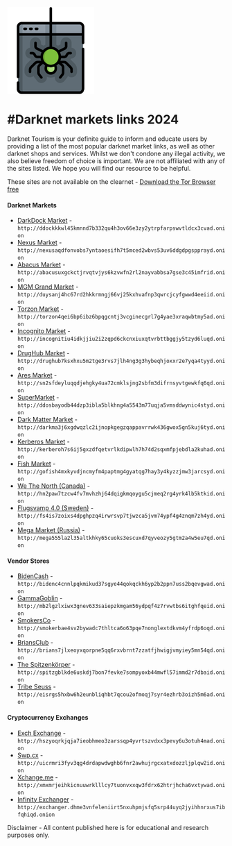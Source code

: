 <img src="logo.png" width="200">

#Darknet markets links 2024
=======================================

  
Darknet Tourism is your definite guide to inform and educate users by providing a list of the most popular darknet market links, as well as other darknet shops and services. Whilst we don't condone any illegal activity, we also believe freedom of choice is important. We are not affiliated with any of the sites listed. We hope you will find our resource to be helpful. 

These sites are not available on the clearnet - [Download the Tor Browser free](https://www.torproject.org/download/) 


#### Darknet Markets

* [DarkDock Market](http://ddockkkwl45kmnnd7b332qu4h3ov66e3zy2ytrpfarpswvtldcx3cvad.onion) - `http://ddockkkwl45kmnnd7b332qu4h3ov66e3zy2ytrpfarpswvtldcx3cvad.onion`
* [Nexus Market](http://nexusaqdfonvobs7yntaoesifh7t5mced2wbvs53uv6ddgdpgspprayd.onion) - `http://nexusaqdfonvobs7yntaoesifh7t5mced2wbvs53uv6ddgdpgspprayd.onion`
* [Abacus Market](http://abacusuxgckctjrvqtvjys6kzvwfn2rl2nayvabbsa7gse3c45imfrid.onion
) - `http://abacusuxgckctjrvqtvjys6kzvwfn2rl2nayvabbsa7gse3c45imfrid.onion
`
* [MGM Grand Market](http://duysanj4hc67rd2hkkrmngj66vj25kxhvafnp3qwrcjcyfgwwd4eeiid.onion) - `http://duysanj4hc67rd2hkkrmngj66vj25kxhvafnp3qwrcjcyfgwwd4eeiid.onion`
* [Torzon Market](http://torzon4qei6bp6ibz6bpqgcntj3vcginecgrl7g4yae3xraqwbtmy5ad.onion
) - `http://torzon4qei6bp6ibz6bpqgcntj3vcginecgrl7g4yae3xraqwbtmy5ad.onion
`
* [Incognito Market](http://incognitiu4idkjjiu2i2zqpd6ckcnxiuxqtvrbttbggjy5tzyd6luqd.onion
) - `http://incognitiu4idkjjiu2i2zqpd6ckcnxiuxqtvrbttbggjy5tzyd6luqd.onion
`
* [DrugHub Market](http://drughub7ksxhxu5m2tge3rvs7jlh4ng3g3hybeqhjoxxr2e7yqa4tyyd.onion
) - `http://drughub7ksxhxu5m2tge3rvs7jlh4ng3g3hybeqhjoxxr2e7yqa4tyyd.onion
`
* [Ares Market](http://sn2sfdeyluqqdjehgky4ua72cmklsjng2sbfm3difrnsyvtgewkfq6qd.onion
) - `http://sn2sfdeyluqqdjehgky4ua72cmklsjng2sbfm3difrnsyvtgewkfq6qd.onion
`
* [SuperMarket](http://ddosbayodb44dzp3ibla5blkhng4a5543m77uqja5vmsddwynic4styd.onion
) - `http://ddosbayodb44dzp3ibla5blkhng4a5543m77uqja5vmsddwynic4styd.onion
`
* [Dark Matter Market](http://darkma3j6xgdwqzlc2ijnopkgegzqappavrrwk436gwox5gn5kuj6tyd.onion
) - `http://darkma3j6xgdwqzlc2ijnopkgegzqappavrrwk436gwox5gn5kuj6tyd.onion
`
* [Kerberos Market](http://kerberoh7s6ij5gxzdfqetvrlkdipwlh7h74d2sqxmfpjebdla2kuhad.onion
) - `http://kerberoh7s6ij5gxzdfqetvrlkdipwlh7h74d2sqxmfpjebdla2kuhad.onion
`
* [Fish Market](http://gofish4mxkyvdjncmyfm4paptmg4gyatqg7hay3y4kyzzjmw3jarcsyd.onion
) - `http://gofish4mxkyvdjncmyfm4paptmg4gyatqg7hay3y4kyzzjmw3jarcsyd.onion
`
* [We The North (Canada)](http://hn2paw7tzcw4fv7mvhzhj64dqigkmqoygu5cjmeq2rg4yrk4lb5ktkid.onion
) - `http://hn2paw7tzcw4fv7mvhzhj64dqigkmqoygu5cjmeq2rg4yrk4lb5ktkid.onion
`
* [Flugsvamp 4.0 (Sweden)](http://fs4is7zoixs4dpghpzq4irwrsvp7tjwzca5jvm74ypf4g4znqm7zh4yd.onion
) - `http://fs4is7zoixs4dpghpzq4irwrsvp7tjwzca5jvm74ypf4g4znqm7zh4yd.onion
`
* [Mega Market (Russia)](http://mega555la2l35altkhky65cuoks3escuxd7qyveozy5gtm2a4w5eu7qd.onion
) - `http://mega555la2l35altkhky65cuoks3escuxd7qyveozy5gtm2a4w5eu7qd.onion
`


#### Vendor Stores

* [BidenCash](http://bidenc4cnnlpqkmikud37sgye44qokqckh6yp2b2ppn7uss2bqevgwad.onion
) - `http://bidenc4cnnlpqkmikud37sgye44qokqckh6yp2b2ppn7uss2bqevgwad.onion
`
* [GammaGoblin](http://mb2lgzlxiwx3gnev633saiepzkmgam56ydpqf4z7rvwtbs6itghfqeid.onion
) - `http://mb2lgzlxiwx3gnev633saiepzkmgam56ydpqf4z7rvwtbs6itghfqeid.onion
`
* [SmokersCo](http://smokerbae4sv2bywadc7thltca6o63pqe7nonglextdkvm4yfrdp6oqd.onion) - `http://smokerbae4sv2bywadc7thltca6o63pqe7nonglextdkvm4yfrdp6oqd.onion`
* [BriansClub](http://brians7jlxeoyxqorpne5qq6rxvbrnt7zzatfjhwigjvmyiey5mn54qd.onion
) - `http://brians7jlxeoyxqorpne5qq6rxvbrnt7zzatfjhwigjvmyiey5mn54qd.onion
`
* [The Spitzenkörper](http://spitzgblkde6uskdj7bon7fevke7sompyoxb44mwfl57immd2r7dbaid.onion
) - `http://spitzgblkde6uskdj7bon7fevke7sompyoxb44mwfl57immd2r7dbaid.onion
`
* [Tribe Seuss](http://eisrgs5hxbw6h2eunbliqhbt7qcou2ofmoqj7syr4ezhrb3oizh5m6ad.onion
) - `http://eisrgs5hxbw6h2eunbliqhbt7qcou2ofmoqj7syr4ezhrb3oizh5m6ad.onion
`


#### Cryptocurrency Exchanges

* [Exch Exchange](http://hszyoqrkjqja7ieobhmeo3zarssqp4yvrtszvdxx3pevy6u3otuh4mad.onion
) - `http://hszyoqrkjqja7ieobhmeo3zarssqp4yvrtszvdxx3pevy6u3otuh4mad.onion
`
* [Swp.cx](http://uicrmri3fyv3qg4drdapwdwghb6fnr2awhujrgcxatxdozzljplqw2id.onion
) - `http://uicrmri3fyv3qg4drdapwdwghb6fnr2awhujrgcxatxdozzljplqw2id.onion
`
* [Xchange.me](http://xmxmrjeihkicnuuwrklllcy7tuonvxxqw3fdrx62htrjhcha6vxtywad.onion
) - `http://xmxmrjeihkicnuuwrklllcy7tuonvxxqw3fdrx62htrjhcha6vxtywad.onion
`
* [Infinity Exchanger](http://exchanger.dhme3vnfeleniirt5nxuhpmjsfq5srp44uyq2jyihhnrxus7ibfqhiqd.onion) - `http://exchanger.dhme3vnfeleniirt5nxuhpmjsfq5srp44uyq2jyihhnrxus7ibfqhiqd.onion`


Disclaimer - All content published here is for educational and research purposes only. 